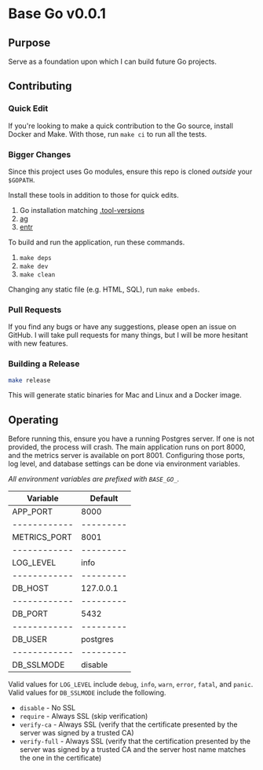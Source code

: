 # Base Go v0.0.1

## Purpose

Serve as a foundation upon which I can build future Go projects.

## Contributing

### Quick Edit

If you're looking to make a quick contribution to the Go source, install Docker and Make.
With those, run `make ci` to run all the tests.

### Bigger Changes

Since this project uses Go modules, ensure this repo is cloned _outside_ your `$GOPATH`.

Install these tools in addition to those for quick edits.

1. Go installation matching [.tool-versions](./.tool-versions)
1. [ag](https://geoff.greer.fm/ag/)
1. [entr](http://entrproject.org/)

To build and run the application, run these commands.

1. `make deps`
1. `make dev`
1. `make clean`

Changing any static file (e.g. HTML, SQL), run `make embeds`.

### Pull Requests

If you find any bugs or have any suggestions, please open an issue on GitHub.
I will take pull requests for many things, but I will be more hesitant with new features.

### Building a Release

```bash
make release
```

This will generate static binaries for Mac and Linux and a Docker image.

## Operating

Before running this, ensure you have a running Postgres server.
If one is not provided, the process will crash.
The main application runs on port 8000, and the metrics server is available on port 8001.
Configuring those ports, log level, and database settings can be done via environment variables.

_All environment variables are prefixed with `BASE_GO_`._

| Variable     | Default   |
| ------------ | --------- |
| APP_PORT     | 8000      |
| ------------ | --------- |
| METRICS_PORT | 8001      |
| ------------ | --------- |
| LOG_LEVEL    | info      |
| ------------ | --------- |
| DB_HOST      | 127.0.0.1 |
| ------------ | --------- |
| DB_PORT      | 5432      |
| ------------ | --------- |
| DB_USER      | postgres  |
| ------------ | --------- |
| DB_SSLMODE   | disable   |

Valid values for `LOG_LEVEL` include `debug`, `info`, `warn`, `error`, `fatal`, and `panic`.
Valid values for `DB_SSLMODE` include the following.

- `disable` - No SSL
- `require` - Always SSL (skip verification)
- `verify-ca` - Always SSL (verify that the certificate presented by the
  server was signed by a trusted CA)
- `verify-full` - Always SSL (verify that the certification presented by
  the server was signed by a trusted CA and the server host name
  matches the one in the certificate)
